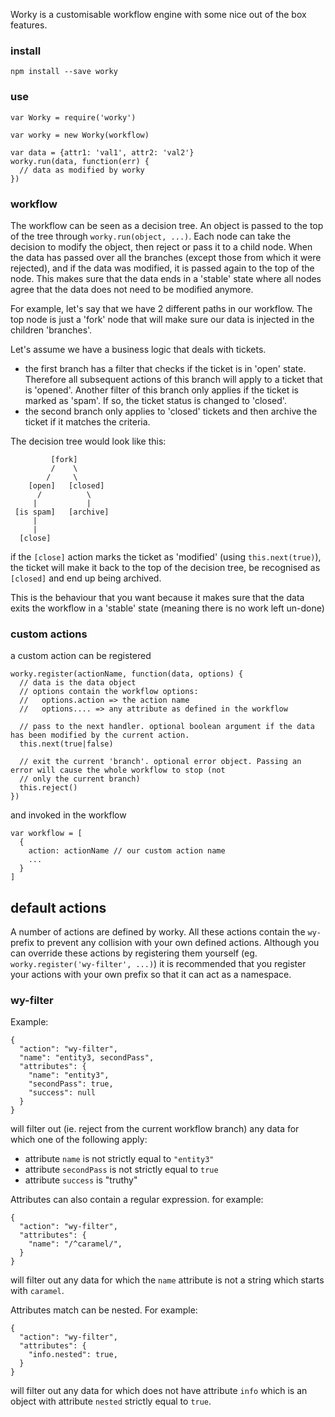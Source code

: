 

Worky is a customisable workflow engine with some nice out of the box features.


### install

    npm install --save worky


### use

    var Worky = require('worky')

    var worky = new Worky(workflow)

    var data = {attr1: 'val1', attr2: 'val2'}
    worky.run(data, function(err) {
      // data as modified by worky
    })

### workflow

The workflow can be seen as a decision tree. An object is passed to the top of the tree through
```worky.run(object, ...)```. Each node can take the decision to modify the object, then reject or pass it to a child
node.
When the data has passed over all the branches (except those from which it were rejected), and if the data was modified,
it is passed again to the top of the node. This makes sure that the data ends in a 'stable' state where all nodes agree
that the data does not need to be modified anymore.

For example, let's say that we have 2 different paths in our workflow. The top node is just a 'fork' node that will make
sure our data is injected in the children 'branches'.

Let's assume we have a business logic that deals with tickets.

- the first branch has a filter that checks if the ticket is in 'open' state. Therefore all subsequent actions of this
branch will apply to a ticket that is 'opened'. Another filter of this branch only applies if the ticket is marked as
'spam'. If so, the ticket status is changed to 'closed'.
- the second branch only applies to 'closed' tickets and then archive the ticket if it matches the criteria.

The decision tree would look like this:

```
         [fork]
         /    \
        /     \
    [open]   [closed]
      /          \
     |           |
 [is spam]   [archive]
     |
     |
  [close]
```

if the ```[close]``` action marks the ticket as 'modified' (using ```this.next(true)```), the ticket will make it back
to the top of the decision tree, be recognised as ```[closed]``` and end up being archived.

This is the behaviour that you want because it makes sure that the data exits the workflow in a 'stable' state (meaning
there is no work left un-done)

### custom actions

a custom action can be registered

    worky.register(actionName, function(data, options) {
      // data is the data object
      // options contain the workflow options:
      //   options.action => the action name
      //   options.... => any attribute as defined in the workflow

      // pass to the next handler. optional boolean argument if the data has been modified by the current action.
      this.next(true|false)

      // exit the current 'branch'. optional error object. Passing an error will cause the whole workflow to stop (not
      // only the current branch)
      this.reject()
    })

and invoked in the workflow

    var workflow = [
      {
        action: actionName // our custom action name
        ...
      }
    ]


## default actions

A number of actions are defined by worky. All these actions contain the ```wy-``` prefix to prevent any collision with
your own defined actions.
Although you can override these actions by registering them yourself (eg. ```worky.register('wy-filter', ...)```) it is
recommended that you register your actions with your own prefix so that it can act as a namespace.

### wy-filter

Example:

```
{
  "action": "wy-filter",
  "name": "entity3, secondPass",
  "attributes": {
    "name": "entity3",
    "secondPass": true,
    "success": null
  }
}
```

will filter out (ie. reject from the current workflow branch) any data for which one of the following apply:
- attribute ```name``` is not strictly equal to ```"entity3"```
- attribute ```secondPass``` is not strictly equal to ```true```
- attribute ```success``` is "truthy"

Attributes can also contain a regular expression. for example:

```
{
  "action": "wy-filter",
  "attributes": {
    "name": "/^caramel/",
  }
}
```

will filter out any data for which the ```name``` attribute is not a string which starts with ```caramel```.

Attributes match can be nested. For example:

```
{
  "action": "wy-filter",
  "attributes": {
    "info.nested": true,
  }
}
```

will filter out any data for which does not have attribute ```info``` which is an object with attribute ```nested```
strictly equal to ```true```.

